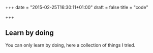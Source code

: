 +++
date = "2015-02-25T16:30:11+01:00"
draft = false 
title = "code"

+++

## Learn by doing 

You can only learn by doing, here a collection of things I tried.
